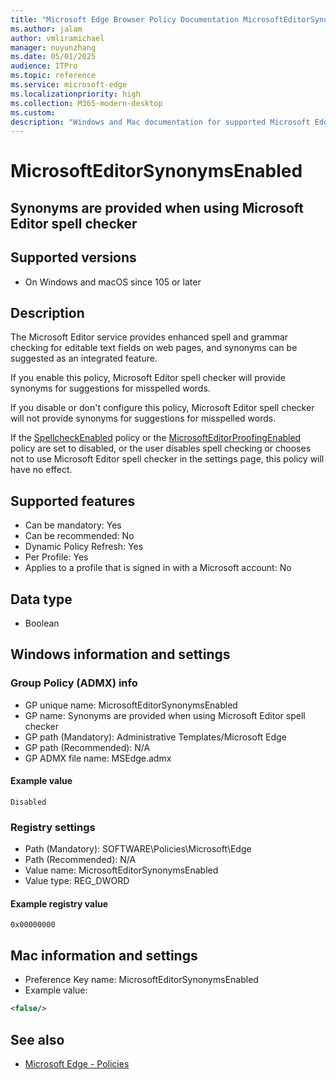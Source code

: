 ```yaml
---
title: "Microsoft Edge Browser Policy Documentation MicrosoftEditorSynonymsEnabled"
ms.author: jalam
author: vmliramichael
manager: nuyunzhang
ms.date: 05/01/2025
audience: ITPro
ms.topic: reference
ms.service: microsoft-edge
ms.localizationpriority: high
ms.collection: M365-modern-desktop
ms.custom:
description: "Windows and Mac documentation for supported Microsoft Edge Browser policy: Synonyms are provided when using Microsoft Editor spell checker"
---
```


<!--THIS FILE IS AUTOMATICALLY GENERATED. MANUAL CHANGES WILL BE OVERWRITTEN.-->
<!--Please contact the Microsoft Edge Manageability team with any questions.-->

# MicrosoftEditorSynonymsEnabled

## Synonyms are provided when using Microsoft Editor spell checker


## Supported versions

- On Windows and macOS since 105 or later

## Description

The Microsoft Editor service provides enhanced spell and grammar checking for editable text fields on web pages, and synonyms can be suggested as an integrated feature.

If you enable this policy, Microsoft Editor spell checker will provide synonyms for suggestions for misspelled words.

If you disable or don't configure this policy, Microsoft Editor spell checker will not provide synonyms for suggestions for misspelled words.

If the [SpellcheckEnabled](SpellcheckEnabled.md) policy or the [MicrosoftEditorProofingEnabled](MicrosoftEditorProofingEnabled.md) policy are set to disabled, or the user disables spell checking or chooses not to use Microsoft Editor spell checker in the settings page, this policy will have no effect.

## Supported features

- Can be mandatory: Yes
- Can be recommended: No
- Dynamic Policy Refresh: Yes
- Per Profile: Yes
- Applies to a profile that is signed in with a Microsoft account: No

## Data type

- Boolean

## Windows information and settings

### Group Policy (ADMX) info

- GP unique name: MicrosoftEditorSynonymsEnabled
- GP name: Synonyms are provided when using Microsoft Editor spell checker
- GP path (Mandatory): Administrative Templates/Microsoft Edge
- GP path (Recommended): N/A
- GP ADMX file name: MSEdge.admx

#### Example value

```
Disabled
```

### Registry settings

- Path (Mandatory): SOFTWARE\Policies\Microsoft\Edge
- Path (Recommended): N/A
- Value name: MicrosoftEditorSynonymsEnabled
- Value type: REG_DWORD

#### Example registry value

```
0x00000000
```


## Mac information and settings

- Preference Key name: MicrosoftEditorSynonymsEnabled
- Example value:

```xml
<false/>
```

## See also
- [Microsoft Edge - Policies](../microsoft-edge-policies.md)
